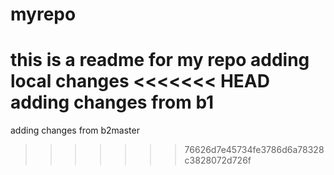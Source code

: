 # myrepo
this is a readme for my repo
adding local changes
<<<<<<< HEAD
adding changes from b1
=======
adding changes from b2master
>>>>>>> 76626d7e45734fe3786d6a78328c3828072d726f
